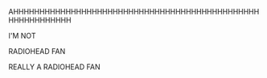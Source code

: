 AHHHHHHHHHHHHHHHHHHHHHHHHHHHHHHHHHHHHHHHHHHHHHHHHHHHHHHHHHHH

I'M NOT

RADIOHEAD FAN

REALLY A RADIOHEAD FAN


<!---
Aleslul/Aleslul is a ✨ special ✨ repository because its `README.md` (this file) appears on your GitHub profile.
You can click the Preview link to take a look at your changes.
--->

